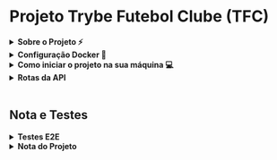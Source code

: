 # Projeto Trybe Futebol Clube (TFC)

<!-- Escrita Sobre o Projeto -->
<details>
  <summary><strong>Sobre o Projeto ⚡</strong></summary>
  
  * Utilizando Squelize com TypeScript, consegui realizar rotas de uma forma mais eficaz e tranquila, realizei o maximo de cobertura de testes `E2E` que consegui fazer, utilizando o `Chai`, `Mocha` e `Sinon`.

</details>

<details>
<summary><strong>Configuração Docker 🐳</strong></summary>

  #### Atualizando/Instalando Docker
  ⚠ O seu docker-compose precisa estar na versão 1.29 ou superior.  ⚠
[Veja aqui a documentação para atualizar o docker-compose.](https://docs.docker.com/compose/install/)
</details>

<details>
  <summary><strong>Como iniciar o projeto na sua máquina 💻</strong></summary>
  Primeiro clone o Projeto no seu repositório local.
  
  * `git clone git@github.com:VictorSilva27/Projeto-TFC.git`
  
  Agora entra no repositório local.
  
  * `cd Projeto-TFC` (Entrar no repositório clonado)
  
  > Caso você tenha Visual Studio Code, `code .`
  
  Instale todas as dependências da raiz do projeto.
  
  * `npm install`.
  
  Instale as dependências de tudo dentro da pasta app.
  
  * `npm run install:apps`.
  
  > Ou `npm run postinstall`.
  
  Suba os Dockerfiles das pastas Backend e FrontEnd com o comando:
  
  * `npm run compose:up`.

  Em seguida, rode o comando para ver os logs:
  
   * `npm run logs backend`.
  > Caso queira ver o logs de todos os serviços `npm run logs`.
  > Ou se queira ver os outros serviços individuais, basta trocar o `backend` por `frontend` ou `db`.
  
  * Quando aparecer uma mensagem escrita `Running on port 3001`, podemos ver nossas rotas. [Nessa seção](#rotas) temos as rotas.
  > A porta `3001` pode alterer de acordo com sua porta.
  
</details>

<details id='rotas'>
  <summary><strong>Rotas da API</strong></summary>
   Depois de ter feito o processo acima, podemos verificar nossas rotas. 
   
   > Recomendo utilizar a extensão do [Thunder Client](https://marketplace.visualstudio.com/items?itemName=rangav.vscode-thunder-client) no seu Vs Code.
   
   Segue esse rota para utilizar tanto no seu navegador, como no Thunder Client também.
   
   * `http://localhost:3001/[Rota]`
   
<!-- Rotas -->
  <!-- Login -->
  <details>
  <summary><strong> Rota Login </strong></summary>
  
  ### Login

- A rota utilizada deve ser (`/login`) com o tipo `post`;

- A rota deve receber os campos `email` e `password` e esses campos devem ser validados no banco de dados:
  - O campo `email` deve receber um email válido;
  - O Campo `password` deve ter mais de 6 caracteres.

- O body da requisição deve conter o seguinte formato:
  ```json
  {
    "email": "user@user.com",
    "password": "secret_user"
  }
  ```
  
- Retorno dessa API deve ser algo parecido com:
  ```json
  {
    "token": "eyJhbGciOiJIUzI1NiIsInR5cCI6IkpXVCJ9.eyJpZCI6MSwicm9sZSI6ImFkbWluIiwiaWF0IjoxNjU0NTI3MTg5fQ.XS_9AA82iNoiVaASi0NtJpqOQ_gHSHhxrpIdigiT-fc" // Aqui deve ser o token gerado pelo backend.
  }
  ```
  
 ### Login Validação
 Antes de enviar a rota, devemos configurar o Header da requisição

![Passo a Passo da rota](imgs/ValidateL.png)

  * 1º Vá ate a opção `Headers`.

  * 2º Crie um header chamado `Authorization`.

  * 3º Insira um token válido.
    > Pegue o token da resposta da rota `/login`.

  * 4º Coloque a rota `/login/validate` e envia.

  * 5º Veja o body da response.

</details>

  <!-- Teams -->
  <details>
  <summary><strong> Rota Teams </strong></summary>
  
  ### Teams
  - A rota utilizada deve ser (`/teams`) com o tipo `get`;

  - Resultado da requisição:
    ```json
    [
      {
        "id": 1,
        "teamName": "Avaí/Kindermann"
      },
      {
        "id": 2,
        "teamName": "Bahia"
      },
      {
        "id": 3,
        "teamName": "Botafogo"
      },
      ...
    ]
    ```
  
  ### Teams Id
  - A rota utilizada deve ser (`/teams/3`) com o tipo `get`;
    > No lugar do `3`, pode colocar até do 1 ao 16;

  - Resultado da requisição:
    ```json
    {
      "id": 3,
      "teamName": "Botafogo"
    }
    ```
  </details>
   
  <!-- Matches -->
  <details>
  <summary><strong> Rota Matches </strong></summary>
  
  ### Matches

- A rota utilizada deve ser (`/Matches`) com o tipo `get`;

- Resultado da requisição:
  ```json
  [
    {
      "id": 1,
      "homeTeam": 16,
      "homeTeamGoals": 1,
      "awayTeam": 8,
      "awayTeamGoals": 1,
      "inProgress": false,
      "teamHome": {
        "teamName": "São Paulo"
      },
      "teamAway": {
        "teamName": "Grêmio"
      }
    },
    ...
    {
      "id": 41,
      "homeTeam": 16,
      "homeTeamGoals": 2,
      "awayTeam": 9,
      "awayTeamGoals": 0,
      "inProgress": true,
      "teamHome": {
        "teamName": "São Paulo"
      },
      "teamAway": {
        "teamName": "Internacional"
      }
    }
  ]
  ```
  
 ### Matches InProgress
  Nessa Rota recebe, uma `query string` chamada inProgress, ela recebe `true` ou `false`.
  > True recebe as partidas em andamento, e False recebe as partidas finalizadas 

  - A rota utilizada deve ser (`/matches?inProgress=true`) com o tipo `get`;
    > No lugar do `true`, pode colocar `false`;

  - Resultado da requisição:
    ```json
    [
      {
        "id": 41,
        "homeTeam": 16,
        "homeTeamGoals": 2,
        "awayTeam": 9,
        "awayTeamGoals": 0,
        "inProgress": true,
        "teamHome": {
          "teamName": "São Paulo"
        },
        "teamAway": {
          "teamName": "Internacional"
        }
      },
      {
        "id": 42,
        "homeTeam": 6,
        "homeTeamGoals": 1,
        "awayTeam": 1,
        "awayTeamGoals": 0,
        "inProgress": true,
        "teamHome": {
          "teamName": "Ferroviária"
        },
        "teamAway": {
          "teamName": "Avaí/Kindermann"
        }
      }
    ]
    ```

  ### Cadastrar Partida
  Nessa Rota recebe, uma body para cadastrar uma partida entre dois times diferentes. 

  - A rota utilizada deve ser (`/matches`) com o tipo `post`;

  - Corpo da requisição:
    ```json
    {
      "homeTeam": 16, // O valor deve ser o id do time
      "awayTeam": 8, // O valor deve ser o id do time
      "homeTeamGoals": 2,
      "awayTeamGoals": 2,
    }
    ```
  > Lembre-se de estar sempre com o token validado

  - Resultado da requisição:
    ```json
    {
      "id": 1,
      "homeTeam": 16,
      "homeTeamGoals": 2,
      "awayTeam": 8,
      "awayTeamGoals": 2,
      "inProgress": true,
    }
    ```

  ### Finalizar Partida
  Podemos finalizar uma partida que esteja em andamento atráves do Id da partida.

  - A rota utilizada deve ser (`/matches/:id/finish`) com o tipo `patch`;
  > No `:id`, podemos substituir por 1 até o 41, caso você não tenha cadastrado mais nenhuma partida 

  - Resultado da requisição:
    ```json
    {
      "message": "Finished",
    }
    ```

  ### Atualizar Partida
  Podemos atualizar o resultado de uma partida que esteja em andamento atráves do Id da partida.

  - A rota utilizada deve ser (`/matches/:id`) com o tipo `patch`;
  > No `:id`, podemos substituir por 1 até o 41, caso você não tenha cadastrado mais nenhuma partida 

  - Corpo da requisição:
    ```json
    {
      "homeTeamGoals": 3,
      "awayTeamGoals": 1
    }
    ```

  - Resultado da requisição:
    ```json
    {
      "message": "Updated",
    }
    ```
  </details>

 <!-- Leaderboards -->
  <details>
  <summary><strong> Rota Leaderboards </strong></summary>
  Essas Rotas retornam a tabela dos times, Home retorna de todas as partidas que o time jogou em casa, Away retorna de todos que ele jogou fora de casa, e a Leaderboard retorna a tabela normal, com os jogos fora e dentro de casa
  
  ### Leaderboard Home
  - A rota utilizada deve ser (`/leaderboard/home`) com o tipo `get`;

  - Resultado da requisição:
    ```json
    [
      {
        "name": "Santos",
        "totalPoints": 9,
        "totalGames": 3,
        "totalVictories": 3,
        "totalDraws": 0,
        "totalLosses": 0,
        "goalsFavor": 9,
        "goalsOwn": 3,
        "goalsBalance": 6,
        "efficiency": "100.00"
      },
      {
        "name": "Palmeiras",
        "totalPoints": 7,
        "totalGames": 3,
        "totalVictories": 2,
        "totalDraws": 1,
        "totalLosses": 0,
        "goalsFavor": 10,
        "goalsOwn": 5,
        "goalsBalance": 5,
        "efficiency": "77.78"
      },
      {
        "name": "Corinthians",
        "totalPoints": 6,
        "totalGames": 2,
        "totalVictories": 2,
        "totalDraws": 0,
        "totalLosses": 0,
        "goalsFavor": 6,
        "goalsOwn": 1,
        "goalsBalance": 5,
        "efficiency": "100.00"
      },
      {
        "name": "Grêmio",
        "totalPoints": 6,
        "totalGames": 2,
        "totalVictories": 2,
        "totalDraws": 0,
        "totalLosses": 0,
        "goalsFavor": 4,
        "goalsOwn": 1,
        "goalsBalance": 3,
        "efficiency": "100.00"
      },
      {
        "name": "Real Brasília",
        "totalPoints": 6,
        "totalGames": 2,
        "totalVictories": 2,
        "totalDraws": 0,
        "totalLosses": 0,
        "goalsFavor": 2,
        "goalsOwn": 0,
        "goalsBalance": 2,
        "efficiency": "100.00"
      },
      {
        "name": "São Paulo",
        "totalPoints": 4,
        "totalGames": 2,
        "totalVictories": 1,
        "totalDraws": 1,
        "totalLosses": 0,
        "goalsFavor": 4,
        "goalsOwn": 1,
        "goalsBalance": 3,
        "efficiency": "66.67"
      },
      {
        "name": "Internacional",
        "totalPoints": 4,
        "totalGames": 3,
        "totalVictories": 1,
        "totalDraws": 1,
        "totalLosses": 1,
        "goalsFavor": 4,
        "goalsOwn": 6,
        "goalsBalance": -2,
        "efficiency": "44.44"
      },
      {
        "name": "Botafogo",
        "totalPoints": 4,
        "totalGames": 3,
        "totalVictories": 1,
        "totalDraws": 1,
        "totalLosses": 1,
        "goalsFavor": 2,
        "goalsOwn": 4,
        "goalsBalance": -2,
        "efficiency": "44.44"
      },
      {
        "name": "Ferroviária",
        "totalPoints": 3,
        "totalGames": 2,
        "totalVictories": 1,
        "totalDraws": 0,
        "totalLosses": 1,
        "goalsFavor": 3,
        "goalsOwn": 2,
        "goalsBalance": 1,
        "efficiency": "50.00"
      },
      {
        "name": "Napoli-SC",
        "totalPoints": 2,
        "totalGames": 2,
        "totalVictories": 0,
        "totalDraws": 2,
        "totalLosses": 0,
        "goalsFavor": 2,
        "goalsOwn": 2,
        "goalsBalance": 0,
        "efficiency": "33.33"
      },
      {
        "name": "Cruzeiro",
        "totalPoints": 1,
        "totalGames": 2,
        "totalVictories": 0,
        "totalDraws": 1,
        "totalLosses": 1,
        "goalsFavor": 2,
        "goalsOwn": 3,
        "goalsBalance": -1,
        "efficiency": "16.67"
      },
      {
        "name": "Flamengo",
        "totalPoints": 1,
        "totalGames": 2,
        "totalVictories": 0,
        "totalDraws": 1,
        "totalLosses": 1,
        "goalsFavor": 1,
        "goalsOwn": 2,
        "goalsBalance": -1,
        "efficiency": "16.67"
      },
      {
        "name": "Minas Brasília",
        "totalPoints": 1,
        "totalGames": 3,
        "totalVictories": 0,
        "totalDraws": 1,
        "totalLosses": 2,
        "goalsFavor": 3,
        "goalsOwn": 6,
        "goalsBalance": -3,
        "efficiency": "11.11"
      },
      {
        "name": "Avaí/Kindermann",
        "totalPoints": 1,
        "totalGames": 3,
        "totalVictories": 0,
        "totalDraws": 1,
        "totalLosses": 2,
        "goalsFavor": 3,
        "goalsOwn": 7,
        "goalsBalance": -4,
        "efficiency": "11.11"
      },
      {
        "name": "São José-SP",
        "totalPoints": 0,
        "totalGames": 3,
        "totalVictories": 0,
        "totalDraws": 0,
        "totalLosses": 3,
        "goalsFavor": 2,
        "goalsOwn": 5,
        "goalsBalance": -3,
        "efficiency": "0.00"
      },
      {
        "name": "Bahia",
        "totalPoints": 0,
        "totalGames": 3,
        "totalVictories": 0,
        "totalDraws": 0,
        "totalLosses": 3,
        "goalsFavor": 0,
        "goalsOwn": 4,
        "goalsBalance": -4,
        "efficiency": "0.00"
      }
    ]
    ```
  
  ### Leaderboard Away
  - A rota utilizada deve ser (`/leaderboard/Away`) com o tipo `get`;

  - Resultado da requisição:
    ```json
    [
      {
        "name": "Palmeiras",
        "totalPoints": 6,
        "totalGames": 2,
        "totalVictories": 2,
        "totalDraws": 0,
        "totalLosses": 0,
        "goalsFavor": 7,
        "goalsOwn": 0,
        "goalsBalance": 7,
        "efficiency": "100.00"
      },
      {
        "name": "Corinthians",
        "totalPoints": 6,
        "totalGames": 3,
        "totalVictories": 2,
        "totalDraws": 0,
        "totalLosses": 1,
        "goalsFavor": 6,
        "goalsOwn": 2,
        "goalsBalance": 4,
        "efficiency": "66.67"
      },
      {
        "name": "Internacional",
        "totalPoints": 6,
        "totalGames": 3,
        "totalVictories": 2,
        "totalDraws": 0,
        "totalLosses": 1,
        "goalsFavor": 4,
        "goalsOwn": 2,
        "goalsBalance": 2,
        "efficiency": "66.67"
      },
      {
        "name": "São José-SP",
        "totalPoints": 6,
        "totalGames": 2,
        "totalVictories": 2,
        "totalDraws": 0,
        "totalLosses": 0,
        "goalsFavor": 3,
        "goalsOwn": 1,
        "goalsBalance": 2,
        "efficiency": "100.00"
      },
      {
        "name": "São Paulo",
        "totalPoints": 4,
        "totalGames": 3,
        "totalVictories": 1,
        "totalDraws": 1,
        "totalLosses": 1,
        "goalsFavor": 5,
        "goalsOwn": 5,
        "goalsBalance": 0,
        "efficiency": "44.44"
      },
      {
        "name": "Ferroviária",
        "totalPoints": 4,
        "totalGames": 3,
        "totalVictories": 1,
        "totalDraws": 1,
        "totalLosses": 1,
        "goalsFavor": 4,
        "goalsOwn": 5,
        "goalsBalance": -1,
        "efficiency": "44.44"
      },
      {
        "name": "Real Brasília",
        "totalPoints": 4,
        "totalGames": 3,
        "totalVictories": 1,
        "totalDraws": 1,
        "totalLosses": 1,
        "goalsFavor": 3,
        "goalsOwn": 4,
        "goalsBalance": -1,
        "efficiency": "44.44"
      },
      {
        "name": "Grêmio",
        "totalPoints": 4,
        "totalGames": 3,
        "totalVictories": 1,
        "totalDraws": 1,
        "totalLosses": 1,
        "goalsFavor": 5,
        "goalsOwn": 7,
        "goalsBalance": -2,
        "efficiency": "44.44"
      },
      {
        "name": "Flamengo",
        "totalPoints": 4,
        "totalGames": 3,
        "totalVictories": 1,
        "totalDraws": 1,
        "totalLosses": 1,
        "goalsFavor": 1,
        "goalsOwn": 3,
        "goalsBalance": -2,
        "efficiency": "44.44"
      },
      {
        "name": "Avaí/Kindermann",
        "totalPoints": 3,
        "totalGames": 2,
        "totalVictories": 1,
        "totalDraws": 0,
        "totalLosses": 1,
        "goalsFavor": 1,
        "goalsOwn": 1,
        "goalsBalance": 0,
        "efficiency": "50.00"
      },
      {
        "name": "Cruzeiro",
        "totalPoints": 3,
        "totalGames": 3,
        "totalVictories": 1,
        "totalDraws": 0,
        "totalLosses": 2,
        "goalsFavor": 6,
        "goalsOwn": 7,
        "goalsBalance": -1,
        "efficiency": "33.33"
      },
      {
        "name": "Santos",
        "totalPoints": 2,
        "totalGames": 2,
        "totalVictories": 0,
        "totalDraws": 2,
        "totalLosses": 0,
        "goalsFavor": 3,
        "goalsOwn": 3,
        "goalsBalance": 0,
        "efficiency": "33.33"
      },
      {
        "name": "Bahia",
        "totalPoints": 2,
        "totalGames": 2,
        "totalVictories": 0,
        "totalDraws": 2,
        "totalLosses": 0,
        "goalsFavor": 2,
        "goalsOwn": 2,
        "goalsBalance": 0,
        "efficiency": "33.33"
      },
      {
        "name": "Minas Brasília",
        "totalPoints": 1,
        "totalGames": 2,
        "totalVictories": 0,
        "totalDraws": 1,
        "totalLosses": 1,
        "goalsFavor": 1,
        "goalsOwn": 3,
        "goalsBalance": -2,
        "efficiency": "16.67"
      },
      {
        "name": "Botafogo",
        "totalPoints": 0,
        "totalGames": 2,
        "totalVictories": 0,
        "totalDraws": 0,
        "totalLosses": 2,
        "goalsFavor": 1,
        "goalsOwn": 4,
        "goalsBalance": -3,
        "efficiency": "0.00"
      },
      {
        "name": "Napoli-SC",
        "totalPoints": 0,
        "totalGames": 3,
        "totalVictories": 0,
        "totalDraws": 0,
        "totalLosses": 3,
        "goalsFavor": 1,
        "goalsOwn": 10,
        "goalsBalance": -9,
        "efficiency": "0.00"
      }
    ]
    ```

  ### Leaderboard Away
  - A rota utilizada deve ser (`/leaderboard/Away`) com o tipo `get`;

  - Resultado da requisição:
  ```json
    [
      {
        "name": "Palmeiras",
        "totalPoints": 13,
        "totalGames": 5,
        "totalVictories": 4,
        "totalDraws": 1,
        "totalLosses": 0,
        "goalsFavor": 17,
        "goalsOwn": 5,
        "goalsBalance": 12,
        "efficiency": "86.67"
      },
      {
        "name": "Corinthians",
        "totalPoints": 12,
        "totalGames": 5,
        "totalVictories": 4,
        "totalDraws": 0,
        "totalLosses": 1,
        "goalsFavor": 12,
        "goalsOwn": 3,
        "goalsBalance": 9,
        "efficiency": "80.00"
      },
      {
        "name": "Santos",
        "totalPoints": 11,
        "totalGames": 5,
        "totalVictories": 3,
        "totalDraws": 2,
        "totalLosses": 0,
        "goalsFavor": 12,
        "goalsOwn": 6,
        "goalsBalance": 6,
        "efficiency": "73.33"
      },
      {
        "name": "Grêmio",
        "totalPoints": 10,
        "totalGames": 5,
        "totalVictories": 3,
        "totalDraws": 1,
        "totalLosses": 1,
        "goalsFavor": 9,
        "goalsOwn": 8,
        "goalsBalance": 1,
        "efficiency": "66.67"
      },
      {
        "name": "Internacional",
        "totalPoints": 10,
        "totalGames": 5,
        "totalVictories": 3,
        "totalDraws": 1,
        "totalLosses": 1,
        "goalsFavor": 7,
        "goalsOwn": 6,
        "goalsBalance": 1,
        "efficiency": "66.67"
      },
      {
        "name": "Real Brasília",
        "totalPoints": 10,
        "totalGames": 5,
        "totalVictories": 3,
        "totalDraws": 1,
        "totalLosses": 1,
        "goalsFavor": 5,
        "goalsOwn": 4,
        "goalsBalance": 1,
        "efficiency": "66.67"
      },
      {
        "name": "São Paulo",
        "totalPoints": 8,
        "totalGames": 5,
        "totalVictories": 2,
        "totalDraws": 2,
        "totalLosses": 1,
        "goalsFavor": 9,
        "goalsOwn": 6,
        "goalsBalance": 3,
        "efficiency": "53.33"
      },
      {
        "name": "Ferroviária",
        "totalPoints": 7,
        "totalGames": 5,
        "totalVictories": 2,
        "totalDraws": 1,
        "totalLosses": 2,
        "goalsFavor": 7,
        "goalsOwn": 7,
        "goalsBalance": 0,
        "efficiency": "46.67"
      },
      {
        "name": "São José-SP",
        "totalPoints": 6,
        "totalGames": 5,
        "totalVictories": 2,
        "totalDraws": 0,
        "totalLosses": 3,
        "goalsFavor": 5,
        "goalsOwn": 6,
        "goalsBalance": -1,
        "efficiency": "40.00"
      },
      {
        "name": "Flamengo",
        "totalPoints": 5,
        "totalGames": 5,
        "totalVictories": 1,
        "totalDraws": 2,
        "totalLosses": 2,
        "goalsFavor": 2,
        "goalsOwn": 5,
        "goalsBalance": -3,
        "efficiency": "33.33"
      },
      {
        "name": "Cruzeiro",
        "totalPoints": 4,
        "totalGames": 5,
        "totalVictories": 1,
        "totalDraws": 1,
        "totalLosses": 3,
        "goalsFavor": 8,
        "goalsOwn": 10,
        "goalsBalance": -2,
        "efficiency": "26.67"
      },
      {
        "name": "Avaí/Kindermann",
        "totalPoints": 4,
        "totalGames": 5,
        "totalVictories": 1,
        "totalDraws": 1,
        "totalLosses": 3,
        "goalsFavor": 4,
        "goalsOwn": 8,
        "goalsBalance": -4,
        "efficiency": "26.67"
      },
      {
        "name": "Botafogo",
        "totalPoints": 4,
        "totalGames": 5,
        "totalVictories": 1,
        "totalDraws": 1,
        "totalLosses": 3,
        "goalsFavor": 3,
        "goalsOwn": 8,
        "goalsBalance": -5,
        "efficiency": "26.67"
      },
      {
        "name": "Bahia",
        "totalPoints": 2,
        "totalGames": 5,
        "totalVictories": 0,
        "totalDraws": 2,
        "totalLosses": 3,
        "goalsFavor": 2,
        "goalsOwn": 6,
        "goalsBalance": -4,
        "efficiency": "13.33"
      },
      {
        "name": "Minas Brasília",
        "totalPoints": 2,
        "totalGames": 5,
        "totalVictories": 0,
        "totalDraws": 2,
        "totalLosses": 3,
        "goalsFavor": 4,
        "goalsOwn": 9,
        "goalsBalance": -5,
        "efficiency": "13.33"
      },
      {
        "name": "Napoli-SC",
        "totalPoints": 2,
        "totalGames": 5,
        "totalVictories": 0,
        "totalDraws": 2,
        "totalLosses": 3,
        "goalsFavor": 3,
        "goalsOwn": 12,
        "goalsBalance": -9,
        "efficiency": "13.33"
      }
    ]
  ```
  </details>

</details>

</br>

## Nota e Testes

<details>
<summary><strong>Testes E2E</strong></summary><br />

  #### Teste Coverage
  * Os aquivos desse teste está na pasta `app/backend/src/tests`
  ![Nota do Projeto TFC](imgs/TestCoverageTFC.png)
</details>

<details>
<summary><strong>Nota do Projeto</strong></summary><br />

## 🔰Nota do projeto🔰
![Nota do Projeto TFC](imgs/TFC.png)

</details>
